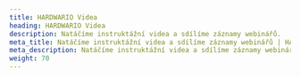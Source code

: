 ```yaml
---
title: HARDWARIO Videa
heading: HARDWARIO Videa
description: Natáčíme instruktážní videa a sdílíme záznamy webinářů.
meta_title: Natáčíme instruktážní videa a sdílíme záznamy webinářů | HARDWARIO Videa
meta_description: Natáčíme instruktážní videa a sdílíme záznamy webinářů.
weight: 70
---
```

